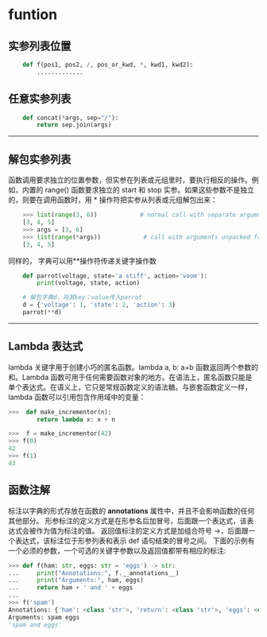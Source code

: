 # funtion

## 实参列表位置

```python
    def f(pos1, pos2, /, pos_or_kwd, *, kwd1, kwd2):
        .............
```

## 任意实参列表

```python
    def concat(*args, sep="/"):
        return sep.join(args)
```

---

## 解包实参列表

函数调用要求独立的位置参数，但实参在列表或元组里时，要执行相反的操作。例如，内置的 range() 函数要求独立的 start 和 stop 实参。如果这些参数不是独立的，则要在调用函数时，用 \* 操作符把实参从列表或元组解包出来：

```python
    >>> list(range(3, 6))            # normal call with separate arguments
    [3, 4, 5]
    >>> args = [3, 6]
    >>> list(range(*args))            # call with arguments unpacked from a list
    [3, 4, 5]
```

同样的， 字典可以用\*\*操作符传递关键字操作数

```python
    def parrot(voltage, state='a stiff', action='voom'):
        print(voltage, state, action)

    # 解包字典d，将其key：value传入parrot
    d = {'voltage': 1, 'state': 2, 'action': 3}
    parrot(**d)
```

---

## Lambda 表达式

lambda 关键字用于创建小巧的匿名函数。lambda a, b: a+b 函数返回两个参数的和。Lambda 函数可用于任何需要函数对象的地方。在语法上，匿名函数只能是单个表达式。在语义上，它只是常规函数定义的语法糖。与嵌套函数定义一样，lambda 函数可以引用包含作用域中的变量：

```python
>>>  def make_incrementor(n):
        return lambda x: x + n

>>>  f = make_incrementor(42)
>>> f(0)
42
>>> f(1)
43
```

## 函数注解

标注以字典的形式存放在函数的 **annotations** 属性中，并且不会影响函数的任何其他部分。 形参标注的定义方式是在形参名后加冒号，后面跟一个表达式，该表达式会被作为值为标注的值。 返回值标注的定义方式是加组合符号 ->，后面跟一个表达式，该标注位于形参列表和表示 def 语句结束的冒号之间。 下面的示例有一个必须的参数，一个可选的关键字参数以及返回值都带有相应的标注:

```python
>>> def f(ham: str, eggs: str = 'eggs') -> str:
...     print("Annotations:", f.__annotations__)
...     print("Arguments:", ham, eggs)
...     return ham + ' and ' + eggs
...
>>> f('spam')
Annotations: {'ham': <class 'str'>, 'return': <class 'str'>, 'eggs': <class 'str'>}
Arguments: spam eggs
'spam and eggs'
```
